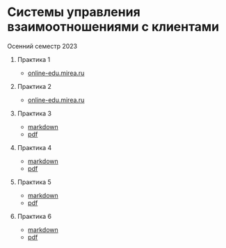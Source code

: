 # Системы управления взаимоотношениями с клиентами

Осенний семестр 2023

1. Практика 1

   * [online-edu.mirea.ru](https://online-edu.mirea.ru/pluginfile.php?file=%2F1136520%2Fmod_resource%2Fcontent%2F4%2F%D0%A1%D0%A3%D0%92%D1%81%D0%9A%20%D0%9F%D0%A01.pdf)

1. Практика 2

   * [online-edu.mirea.ru](https://online-edu.mirea.ru/pluginfile.php?file=%2F1173441%2Fmod_resource%2Fcontent%2F1%2F%D0%A1%D0%A3%D0%92%D1%81%D0%9A%20%D0%9F%D0%A02.pdf)

1. Практика 3

   * [markdown](https://github.com/Metaraddin/kis_crm/blob/main/pract/pract3.md)
   * [pdf](https://github.com/Metaraddin/kis_crm/blob/main/pract/pdf/pract3.pdf)

1. Практика 4

   * [markdown](https://github.com/Metaraddin/kis_crm/blob/main/pract/pract4.md)
   * [pdf](https://github.com/Metaraddin/kis_crm/blob/main/pract/pdf/pract4.pdf)

1. Практика 5

   * [markdown](https://github.com/Metaraddin/kis_crm/blob/main/pract/pract5.md)
   * [pdf](https://github.com/Metaraddin/kis_crm/blob/main/pract/pdf/pract5.pdf)

1. Практика 6

   * [markdown](https://github.com/Metaraddin/kis_crm/blob/main/pract/pract6.md)
   * [pdf](https://github.com/Metaraddin/kis_crm/blob/main/pract/pdf/pract6.pdf)
